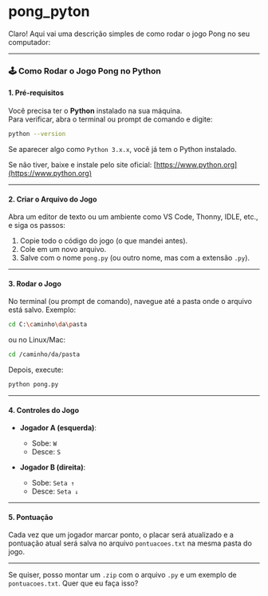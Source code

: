# pong_pyton
Claro! Aqui vai uma descrição simples de como rodar o jogo Pong no seu computador:

---

### 🕹️ **Como Rodar o Jogo Pong no Python**

#### 1. **Pré-requisitos**
Você precisa ter o **Python** instalado na sua máquina.  
Para verificar, abra o terminal ou prompt de comando e digite:

```bash
python --version
```

Se aparecer algo como `Python 3.x.x`, você já tem o Python instalado.

Se não tiver, baixe e instale pelo site oficial: [https://www.python.org](https://www.python.org)

---

#### 2. **Criar o Arquivo do Jogo**
Abra um editor de texto ou um ambiente como VS Code, Thonny, IDLE, etc., e siga os passos:

1. Copie todo o código do jogo (o que mandei antes).
2. Cole em um novo arquivo.
3. Salve com o nome `pong.py` (ou outro nome, mas com a extensão `.py`).

---

#### 3. **Rodar o Jogo**
No terminal (ou prompt de comando), navegue até a pasta onde o arquivo está salvo. Exemplo:

```bash
cd C:\caminho\da\pasta
```
ou no Linux/Mac:

```bash
cd /caminho/da/pasta
```

Depois, execute:

```bash
python pong.py
```

---

#### 4. **Controles do Jogo**

- **Jogador A (esquerda)**:
  - Sobe: `W`
  - Desce: `S`
  
- **Jogador B (direita)**:
  - Sobe: `Seta ↑`
  - Desce: `Seta ↓`

---

#### 5. **Pontuação**
Cada vez que um jogador marcar ponto, o placar será atualizado e a pontuação atual será salva no arquivo `pontuacoes.txt` na mesma pasta do jogo.

---

Se quiser, posso montar um `.zip` com o arquivo `.py` e um exemplo de `pontuacoes.txt`. Quer que eu faça isso?
